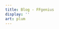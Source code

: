 ```yaml
---
title: Blog - FFgenius
display: ''
art: plum
---
```


<SubNav />

<ListPosts only-date type="blog" />
